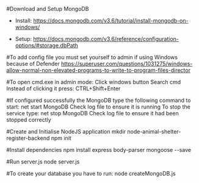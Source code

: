 #Download and Setup MongoDB
- Install:
https://docs.mongodb.com/v3.6/tutorial/install-mongodb-on-windows/

- Setup:
https://docs.mongodb.com/v3.6/reference/configuration-options/#storage.dbPath

#To add config file you must set yourself to admin if using Windows because of Defender
https://superuser.com/questions/1031275/windows-allow-normal-non-elevated-programs-to-write-to-program-files-director

#To open cmd.exe in admin mode:
Click windows button
Search cmd
Instead of clicking it press: CTRL+Shift+Enter

#If configured successfully the MongoDB type the following command to start:
net start MongoDB
Check log file to ensure it is running
To stop the service type:
net stop MongoDB
Check log file to ensure it had been stopped correctly

#Create and Initialise NodeJS application
mkdir node-animal-shelter-register-backend
npm init

#Install dependencies
npm install express body-parser mongoose --save

#Run server.js
node server.js

#To create your database you have to run:
node createMongoDB.js